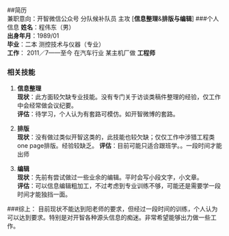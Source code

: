 ##简历  
兼职意向：开智微信公众号  分队候补队员  主攻 [**信息整理**&**排版与编辑**]
###个人信息
**姓名**：程伟东（男）    
**出身年月**：1989/01  
**毕业**：二本 测控技术与仪器（专业）  
**工作**： 2011／7——至今 在汽车行业 某主机厂做 **工程师** 

### 相关技能
1. **信息整理**  
**现状**：此方面较欠缺专业技能。没有专门关于访谈类稿件整理的经验，仅工作中会经常做会议纪要。  
**评估**：待学习，个人认为有套路可模仿。如开智微博的套路。

2. **排版**  
**现状**：没有做过类似开智这类的，此技能也较欠缺；仅仅工作中涉猎工程类one page排版。经验较缺乏。
**评估**：目前可能只适合跟班学。。一段时间才能出师

3. **编辑**   
**现状**：先前有尝试做过一些业余的编辑。平时会写小段文字，小文章。  
**评估**：可以信息编辑粗加工，不过考虑到专业训练不够，可能还是需要学一段时间才能独挡一面。

###综上：
目前现状不能达到阳老师的要求，但经过一段时间的训练，个人认为可以达到要求。特别是对开智各种源头信息的痴迷。非常希望能够出力做一些工作。



